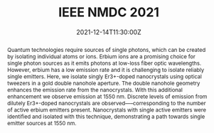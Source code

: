 ---
title: IEEE NMDC 2021

event: IEEE Nanotechnology Materials and Devices Conference (NMDC)
event_url: https://ieeenmdc.org/nmdc-2021/

location: Pinnacle Harbourfront Hotel
address:
  #street: 450 Serra Mall
  city: Vancouver
  region: BC
  #postcode: '94305'
  country: Canada

summary: A conference presentation about using double nanohole optical trapping with erbium-doped nanocrystals titled 'Enhancing and Isolating Lanthanide-Doped Nanocrystals Using Double Nanohole Optical Tweezers for Quantum Light Sources at 1550 nm'.
abstract: "Quantum technologies require sources of single photons, which can be created by isolating individual atoms or ions. Erbium ions are a promising choice for single photon sources as it emits photons at low-loss fiber optic wavelengths. However, erbium has a low emission rate and it is challenging to isolate reliably single emitters. Here, we isolate singly Er3+-doped nanocrystals using optical tweezers in a gold double nanohole aperture. The double nanohole geometry enhances the emission rate from the nanocrystals. With this additional enhancement we observe emission at 1550 nm. Discrete levels of emission from dilutely Er3+-doped nanocrystals are observed—–corresponding to the number of active erbium emitters present. Nanocrystals with single active emitters were identified and isolated with this technique, demonstrating a path towards single emitter sources at 1550 nm."

# Talk start and end times.
#   End time can optionally be hidden by prefixing the line with `#`.
date: "2021-12-14T11:30:00Z"
#date_end: "2021-12-15"
all_day: false

# Schedule page publish date (NOT talk date).
publishDate: "2017-01-01T00:00:00Z"

authors: []
tags: [MASc]

# Is this a featured talk? (true/false)
featured: false

#image:
#  caption: 'Image credit: [**Unsplash**](https://unsplash.com/photos/bzdhc5b3Bxs)'
#  focal_point: Right

#links:
#- icon: twitter
#  icon_pack: fab
#  name: Follow
#  url: https://twitter.com/georgecushen
url_code: ""
url_pdf: ""
url_slides: ""
url_video: ""

# Markdown Slides (optional).
#   Associate this talk with Markdown slides.
#   Simply enter your slide deck's filename without extension.
#   E.g. `slides = "example-slides"` references `content/slides/example-slides.md`.
#   Otherwise, set `slides = ""`.
#slides: example

# Projects (optional).
#   Associate this post with one or more of your projects.
#   Simply enter your project's folder or file name without extension.
#   E.g. `projects = ["internal-project"]` references `content/project/deep-learning/index.md`.
#   Otherwise, set `projects = []`.
projects:
- masc
---